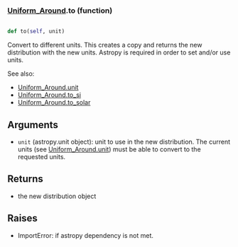 ### [Uniform_Around](Uniform_Around.md).to (function)


```py

def to(self, unit)

```



Convert to different units.  This creates a copy and returns the
new distribution with the new units.  Astropy is required in order to
set and/or use units.

See also:

* [Uniform_Around.unit](Uniform_Around.unit.md)
* [Uniform_Around.to_si](Uniform_Around.to_si.md)
* [Uniform_Around.to_solar](Uniform_Around.to_solar.md)

Arguments
------------
* `unit` (astropy.unit object): unit to use in the new distribution.
    The current units (see [Uniform_Around.unit](Uniform_Around.unit.md)) must be able to
    convert to the requested units.

Returns
------------
* the new distribution object

Raises
-----------
* ImportError: if astropy dependency is not met.


